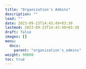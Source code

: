 ```yaml
---
title: "Organization's Admins"
description: ""
lead: ""
date: 2023-09-23T14:43:49+03:30
lastmod: 2023-09-23T14:43:49+03:30
draft: false
images: []
menu:
  docs:
    parent: "organization's_admins"
weight: 90000
toc: true
---
```

